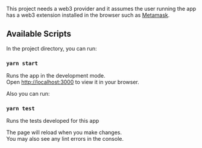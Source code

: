 This project needs a web3 provider and it assumes the user running the app has a web3 extension installed in the browser such as [Metamask](https://metamask.io/).

## Available Scripts

In the project directory, you can run:

### `yarn start`

Runs the app in the development mode.\
Open [http://localhost:3000](http://localhost:3000) to view it in your browser.

Also you can run:

### `yarn test`

Runs the tests developed for this app

The page will reload when you make changes.\
You may also see any lint errors in the console.
